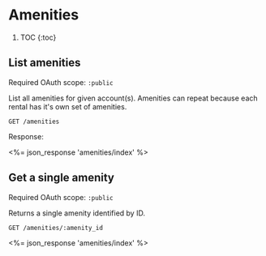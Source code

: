 # Amenities

1. TOC
{:toc}

## List amenities

Required OAuth scope: `:public`

List all amenities for given account(s). Amenities can repeat because each
rental has it's own set of amenities.

~~~
GET /amenities
~~~

Response:

<%= json_response 'amenities/index' %>

## Get a single amenity

Required OAuth scope: `:public`

Returns a single amenity identified by ID.

~~~
GET /amenities/:amenity_id
~~~

<%= json_response 'amenities/index' %>
